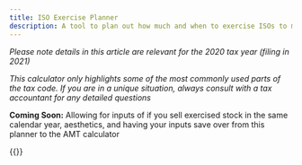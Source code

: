 ```yaml
---
title: ISO Exercise Planner
description: A tool to plan out how much and when to exercise ISOs to minimize AMT
---
```

_Please note details in this article are relevant for the 2020 tax year (filing in 2021)_

_This calculator only highlights some of the most commonly used parts of the tax code. If you are in a unique situation, always consult with a tax accountant for any detailed questions_

**Coming Soon:** Allowing for inputs of if you sell exercised stock in the same calendar year, aesthetics, and having your inputs save over from this planner to the AMT calculator

{{<iso-exercise-planner >}}
<!--- Yes, I am aware that your settings from AMT Calc do not save over.... --->